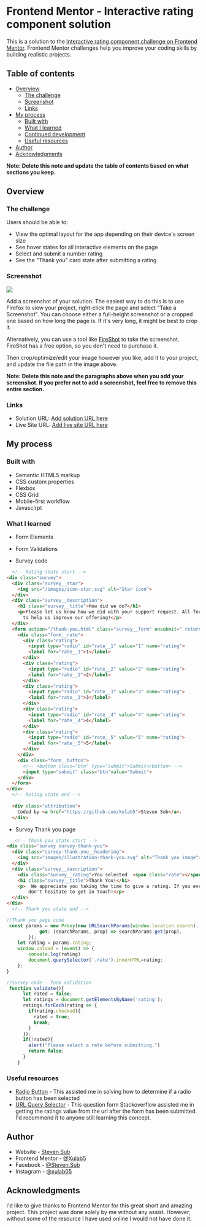 # Frontend Mentor - Interactive rating component solution

This is a solution to the [Interactive rating component challenge on Frontend Mentor](https://www.frontendmentor.io/challenges/interactive-rating-component-koxpeBUmI). Frontend Mentor challenges help you improve your coding skills by building realistic projects. 

## Table of contents

- [Overview](#overview)
  - [The challenge](#the-challenge)
  - [Screenshot](#screenshot)
  - [Links](#links)
- [My process](#my-process)
  - [Built with](#built-with)
  - [What I learned](#what-i-learned)
  - [Continued development](#continued-development)
  - [Useful resources](#useful-resources)
- [Author](#author)
- [Acknowledgments](#acknowledgments)

**Note: Delete this note and update the table of contents based on what sections you keep.**

## Overview

### The challenge

Users should be able to:

- View the optimal layout for the app depending on their device's screen size
- See hover states for all interactive elements on the page
- Select and submit a number rating
- See the "Thank you" card state after submitting a rating

### Screenshot

![](./screenshot.jpg)

Add a screenshot of your solution. The easiest way to do this is to use Firefox to view your project, right-click the page and select "Take a Screenshot". You can choose either a full-height screenshot or a cropped one based on how long the page is. If it's very long, it might be best to crop it.

Alternatively, you can use a tool like [FireShot](https://getfireshot.com/) to take the screenshot. FireShot has a free option, so you don't need to purchase it. 

Then crop/optimize/edit your image however you like, add it to your project, and update the file path in the image above.

**Note: Delete this note and the paragraphs above when you add your screenshot. If you prefer not to add a screenshot, feel free to remove this entire section.**

### Links

- Solution URL: [Add solution URL here](https://your-solution-url.com)
- Live Site URL: [Add live site URL here](https://your-live-site-url.com)

## My process

### Built with

- Semantic HTML5 markup
- CSS custom properties
- Flexbox
- CSS Grid
- Mobile-first workflow
- Javascirpt

### What I learned

- Form Elements
- Form Validations

- Survey code
```html
  <!-- Rating state start -->
<div class="survey">
  <div class="survey__star">
    <img src="/images/icon-star.svg" alt="Star icon">
  </div>
  <div class="survey__description">
    <h1 class="survey__title">How did we do?</h1>
    <p>Please let us know how we did with your support request. All feedback is appreciated 
      to help us improve our offering!</p>
  </div>
  <form action="/thank-you.html" class="survey__form" onsubmit=" return validate()" method="Get">
    <div class="form__rate">
      <div class="rating">
        <input type="radio" id="rate__1" value="1" name="rating">
        <label for="rate__1">1</label>
      </div>       
      <div class="rating">
        <input type="radio" id="rate__2" value="2" name="rating">
        <label for="rate__2">2</label>
      </div>
      <div class="rating">
        <input type="radio" id="rate__3" value="3" name="rating">
        <label for="rate__3">3</label>
      </div>
      <div class="rating">
        <input type="radio" id="rate__4" value="4" name="rating">
        <label for="rate__4">4</label>
      </div>
      <div class="rating">
        <input type="radio" id="rate__5" value="5" name="rating">
        <label for="rate__5">5</label>
      </div>
    </div>
    <div class="form__button">
      <!-- <button class="btn" type="submit">Submit</button> -->
      <input type="submit" class="btn"value="Submit">
    </div>
  </form>
</div>
  <!-- Rating state end -->
  
  <div class="attribution">
    Coded by <a href="https://github.com/Xulab5">Steven Sub</a>.
  </div>
```

- Survey Thank you page
```html
   <!-- Thank you state start -->
<div class="survey survey-thank-you">
  <div class="survey-thank-you__headerimg">
    <img src="images/illustration-thank-you.svg" alt="Thank you image">
  </div>
  <div class="survey__description">
    <div class="survey__rating">You selected  <span class="rate"></span>  out of 5</div>
    <h1 class="survey__title">Thank You!</h1>
    <p>  We appreciate you taking the time to give a rating. If you ever need more support, 
        don't hesitate to get in touch!</p>
  </div>
</div>
  <!-- Thank you state end -->
```

```js
//Thank you page code
 const params = new Proxy(new URLSearchParams(window.location.search), {
            get: (searchParams, prop) => searchParams.get(prop),
        });    
    let rating = params.rating;
    window.onload = (event) => {
        console.log(rating)
        document.querySelector('.rate').innerHTML=rating;
    };    
}
```
```js
//Survey code - form validation
 function validate(){
      let rated = false;
      let ratings = document.getElementsByName('rating');
      ratings.forEach(rating => {
        if(rating.checked){          
          rated = true;
          break;
        }        
      });
      if(!rated){
        alert("Please select a rate before submitting.")
        return false;
      }
    }
```

### Useful resources

- [Radio Button](https://stackoverflow.com/questions/1423777/how-can-i-check-whether-a-radio-button-is-selected-with-javascript) - This assisted me in solving how to determine if a radio button has been selected
- [URL Query Selector](https://stackoverflow.com/questions/901115/how-can-i-get-query-string-values-in-javascript) - This question form Stackoverflow assisted me in getting the ratings value from the url after the form has been submitted. I'd recommend it to anyone still learning this concept.



## Author

- Website - [Steven Sub](https://stevensub.netlify.app/)
- Frontend Mentor - [@Xulab5](https://www.frontendmentor.io/profile/Xulab5)
- Facebook - [@Steven.Sub](https://www.facebook.com/Steven.Sub)
- Instagram - [@xulab05](https://www.instagram.com/xulab05/)


## Acknowledgments

I'd like to give thanks to Frontend Mentor for this great short and amazing project. This project was done solely by me without any assist. However, without some of the resource I have used online I would not have done it. 
